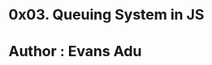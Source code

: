 0x03. Queuing System in JS
==============================
Author : Evans Adu
==============================
